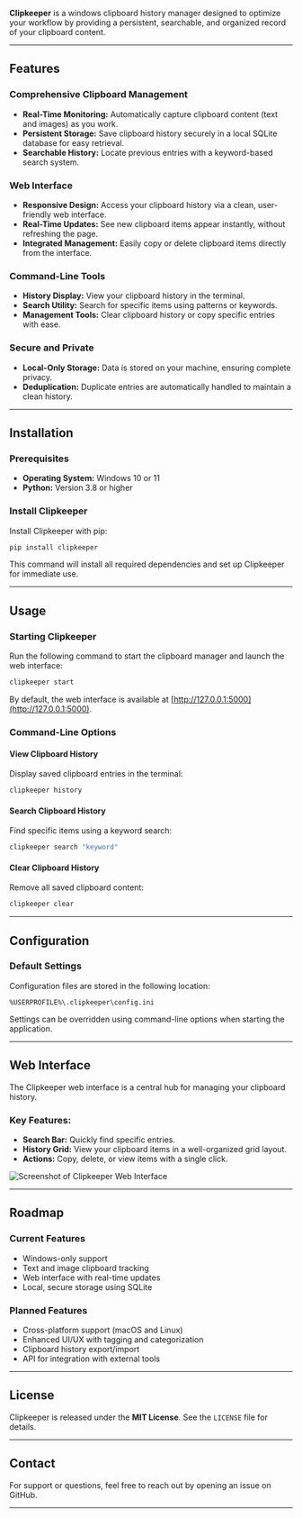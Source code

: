 **Clipkeeper** is a windows clipboard history manager designed to optimize your workflow by providing a persistent, searchable, and organized record of your clipboard content.

---

## Features

### **Comprehensive Clipboard Management**
- **Real-Time Monitoring:** Automatically capture clipboard content (text and images) as you work.
- **Persistent Storage:** Save clipboard history securely in a local SQLite database for easy retrieval.
- **Searchable History:** Locate previous entries with a keyword-based search system.

### **Web Interface**
- **Responsive Design:** Access your clipboard history via a clean, user-friendly web interface.
- **Real-Time Updates:** See new clipboard items appear instantly, without refreshing the page.
- **Integrated Management:** Easily copy or delete clipboard items directly from the interface.

### **Command-Line Tools**
- **History Display:** View your clipboard history in the terminal.
- **Search Utility:** Search for specific items using patterns or keywords.
- **Management Tools:** Clear clipboard history or copy specific entries with ease.

### **Secure and Private**
- **Local-Only Storage:** Data is stored on your machine, ensuring complete privacy.
- **Deduplication:** Duplicate entries are automatically handled to maintain a clean history.

---

## Installation

### Prerequisites
- **Operating System:** Windows 10 or 11
- **Python:** Version 3.8 or higher

### Install Clipkeeper
Install Clipkeeper with pip:

```bash
pip install clipkeeper
```

This command will install all required dependencies and set up Clipkeeper for immediate use.

---

## Usage

### **Starting Clipkeeper**
Run the following command to start the clipboard manager and launch the web interface:

```bash
clipkeeper start
```

By default, the web interface is available at [http://127.0.0.1:5000](http://127.0.0.1:5000).

### **Command-Line Options**
#### View Clipboard History
Display saved clipboard entries in the terminal:
```bash
clipkeeper history
```

#### Search Clipboard History
Find specific items using a keyword search:
```bash
clipkeeper search "keyword"
```

#### Clear Clipboard History
Remove all saved clipboard content:
```bash
clipkeeper clear
```

---

## Configuration

### **Default Settings**
Configuration files are stored in the following location:
```
%USERPROFILE%\.clipkeeper\config.ini
```

Settings can be overridden using command-line options when starting the application.

---

## Web Interface

The Clipkeeper web interface is a central hub for managing your clipboard history. 

### Key Features:
- **Search Bar:** Quickly find specific entries.
- **History Grid:** View your clipboard items in a well-organized grid layout.
- **Actions:** Copy, delete, or view items with a single click.

![Screenshot of Clipkeeper Web Interface](https://cdn.discordapp.com/attachments/1199094088641810575/1308782592396623932/image.png?ex=673f3246&is=673de0c6&hm=f56926fdc29987379dc94b0add72c95426f1af63c9417d4a9d33cd84324f3b63&)  

---

## Roadmap

### Current Features
- Windows-only support
- Text and image clipboard tracking
- Web interface with real-time updates
- Local, secure storage using SQLite

### Planned Features
- Cross-platform support (macOS and Linux)
- Enhanced UI/UX with tagging and categorization
- Clipboard history export/import
- API for integration with external tools

---

## License

Clipkeeper is released under the **MIT License**. See the `LICENSE` file for details.

---

## Contact

For support or questions, feel free to reach out by opening an issue on GitHub.

---